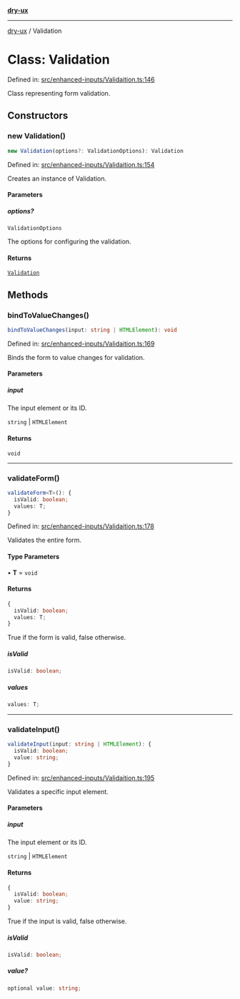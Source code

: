 [**dry-ux**](../README.md)

***

[dry-ux](../globals.md) / Validation

# Class: Validation

Defined in: [src/enhanced-inputs/Validaition.ts:146](https://github.com/navedr/dry-ux/blob/fa9fb1e7600855fffa8e3918bf7bfc6bfd8c02b5/src/enhanced-inputs/Validaition.ts#L146)

Class representing form validation.

## Constructors

### new Validation()

```ts
new Validation(options?: ValidationOptions): Validation
```

Defined in: [src/enhanced-inputs/Validaition.ts:154](https://github.com/navedr/dry-ux/blob/fa9fb1e7600855fffa8e3918bf7bfc6bfd8c02b5/src/enhanced-inputs/Validaition.ts#L154)

Creates an instance of Validation.

#### Parameters

##### options?

`ValidationOptions`

The options for configuring the validation.

#### Returns

[`Validation`](Validation.md)

## Methods

### bindToValueChanges()

```ts
bindToValueChanges(input: string | HTMLElement): void
```

Defined in: [src/enhanced-inputs/Validaition.ts:169](https://github.com/navedr/dry-ux/blob/fa9fb1e7600855fffa8e3918bf7bfc6bfd8c02b5/src/enhanced-inputs/Validaition.ts#L169)

Binds the form to value changes for validation.

#### Parameters

##### input

The input element or its ID.

`string` | `HTMLElement`

#### Returns

`void`

***

### validateForm()

```ts
validateForm<T>(): {
  isValid: boolean;
  values: T;
}
```

Defined in: [src/enhanced-inputs/Validaition.ts:178](https://github.com/navedr/dry-ux/blob/fa9fb1e7600855fffa8e3918bf7bfc6bfd8c02b5/src/enhanced-inputs/Validaition.ts#L178)

Validates the entire form.

#### Type Parameters

• **T** = `void`

#### Returns

```ts
{
  isValid: boolean;
  values: T;
}
```

True if the form is valid, false otherwise.

##### isValid

```ts
isValid: boolean;
```

##### values

```ts
values: T;
```

***

### validateInput()

```ts
validateInput(input: string | HTMLElement): {
  isValid: boolean;
  value: string;
}
```

Defined in: [src/enhanced-inputs/Validaition.ts:195](https://github.com/navedr/dry-ux/blob/fa9fb1e7600855fffa8e3918bf7bfc6bfd8c02b5/src/enhanced-inputs/Validaition.ts#L195)

Validates a specific input element.

#### Parameters

##### input

The input element or its ID.

`string` | `HTMLElement`

#### Returns

```ts
{
  isValid: boolean;
  value: string;
}
```

True if the input is valid, false otherwise.

##### isValid

```ts
isValid: boolean;
```

##### value?

```ts
optional value: string;
```
